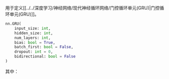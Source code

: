 用于定义[[../../深度学习/神经网络/现代神经循环网络/门控循环单元(GRU)|门控循环单元(GRU)]]。

```python
nn.GRU(
	input_size: int, 
	hidden_size: int, 
	num_layers: int,
	bias: bool = True,
	batch_first: bool = False,
	dropout: int = 0,
	bidirectional: bool = False
)
```

其中：